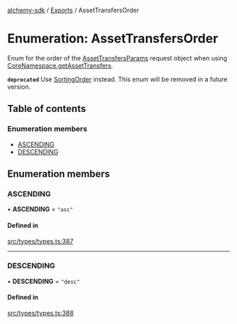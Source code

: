 [alchemy-sdk](../README.md) / [Exports](../modules.md) / AssetTransfersOrder

# Enumeration: AssetTransfersOrder

Enum for the order of the [AssetTransfersParams](../interfaces/AssetTransfersParams.md) request object when
using [CoreNamespace.getAssetTransfers](../classes/CoreNamespace.md#getassettransfers).

**`deprecated`** Use [SortingOrder](SortingOrder.md) instead. This enum will be removed in a
  future version.

## Table of contents

### Enumeration members

- [ASCENDING](AssetTransfersOrder.md#ascending)
- [DESCENDING](AssetTransfersOrder.md#descending)

## Enumeration members

### ASCENDING

• **ASCENDING** = `"asc"`

#### Defined in

[src/types/types.ts:387](https://github.com/alchemyplatform/alchemy-sdk-js/blob/a162d40/src/types/types.ts#L387)

___

### DESCENDING

• **DESCENDING** = `"desc"`

#### Defined in

[src/types/types.ts:388](https://github.com/alchemyplatform/alchemy-sdk-js/blob/a162d40/src/types/types.ts#L388)
